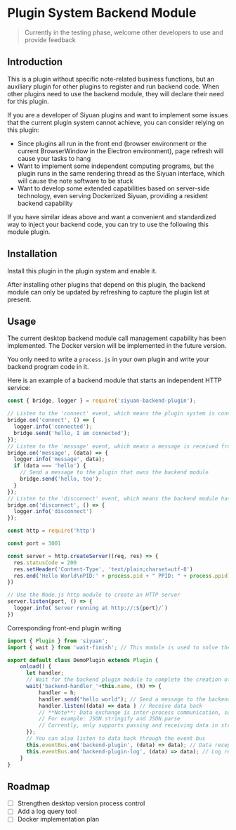 # Plugin System Backend Module

> Currently in the testing phase, welcome other developers to use and provide feedback

## Introduction

This is a plugin without specific note-related business functions, but an auxiliary plugin for other plugins to register and run backend code. When other plugins need to use the backend module, they will declare their need for this plugin.

If you are a developer of Siyuan plugins and want to implement some issues that the current plugin system cannot achieve, you can consider relying on this plugin:
+ Since plugins all run in the front end (browser environment or the current BrowserWindow in the Electron environment), page refresh will cause your tasks to hang
+ Want to implement some independent computing programs, but the plugin runs in the same rendering thread as the Siyuan interface, which will cause the note software to be stuck
+ Want to develop some extended capabilities based on server-side technology, even serving Dockerized Siyuan, providing a resident backend capability

If you have similar ideas above and want a convenient and standardized way to inject your backend code, you can try to use the following this module plugin.

## Installation

Install this plugin in the plugin system and enable it.

After installing other plugins that depend on this plugin, the backend module can only be updated by refreshing to capture the plugin list at present.

## Usage

The current desktop backend module call management capability has been implemented. The Docker version will be implemented in the future version.

You only need to write a `process.js` in your own plugin and write your backend program code in it.

Here is an example of a backend module that starts an independent HTTP service:
```javascript
const { bridge, logger } = require('siyuan-backend-plugin');

// Listen to the 'connect' event, which means the plugin system is connected or reconnected with the backend module for the first time
bridge.on('connect', () => {
  logger.info('connected');
  bridge.send('hello, I am connected');
});
// Listen to the 'message' event, which means a message is received from the plugin
bridge.on('message', (data) => {
  logger.info('message', data);
  if (data === 'hello') {
    // Send a message to the plugin that owns the backend module
    bridge.send('hello, too');
  }
});
// Listen to the 'disconnect' event, which means the backend module has lost the connection with the plugin system
bridge.on('disconnect', () => {
  logger.info('disconnect')
});

const http = require('http')

const port = 3001

const server = http.createServer((req, res) => {
  res.statusCode = 200
  res.setHeader('Content-Type', 'text/plain;charset=utf-8')
  res.end('Hello World\nPID:' + process.pid + " PPID: " + process.ppid)
})

// Use the Node.js http module to create an HTTP server
server.listen(port, () => {
  logger.info(`Server running at http://:${port}/`)
})
```
Corresponding front-end plugin writing
```typescript
import { Plugin } from 'siyuan';
import { wait } from 'wait-finish'; // This module is used to solve the problem of uncontrollable plugin startup order

export default class DemoPlugin extends Plugin {
    onload() {
      let handler;
      // Wait for the backend plugin module to complete the creation of the handler and provide it to the current plugin
      wait('backend-handler_'+this.name, (h) => {
          handler = h;
          handler.send("hello world"); // Send a message to the backend module of this plugin
          handler.listen((data) => data ) // Receive data back
          // **Note**: Data exchange is inter-process communication, so you must manually serialize and deserialize the data
          // For example: JSON.stringify and JSON.parse
          // Currently, only supports passing and receiving data in string form, does not support serialization forms such as Uint8Array
      }); 
      // You can also listen to data back through the event bus
      this.eventBus.on('backend-plugin', (data) => data); // Data reception
      this.eventBus.on('backend-plugin-log', (data) => data); // Log reception
    }
}
```

## Roadmap

+ [ ] Strengthen desktop version process control
+ [ ] Add a log query tool
+ [ ] Docker implementation plan
